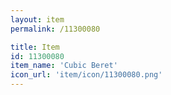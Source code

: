 ```yaml
---
layout: item
permalink: /11300080

title: Item
id: 11300080
item_name: 'Cubic Beret'
icon_url: 'item/icon/11300080.png'
---
```

